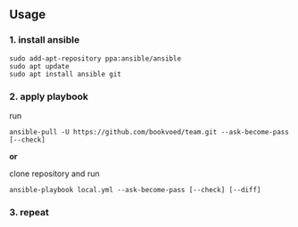## Usage

### 1. install ansible
```
sudo add-apt-repository ppa:ansible/ansible
sudo apt update
sudo apt install ansible git
```

### 2. apply playbook

run

`ansible-pull -U https://github.com/bookvoed/team.git --ask-become-pass [--check]`

**or**

clone repository and run 

`ansible-playbook local.yml --ask-become-pass [--check] [--diff]`

### 3. repeat